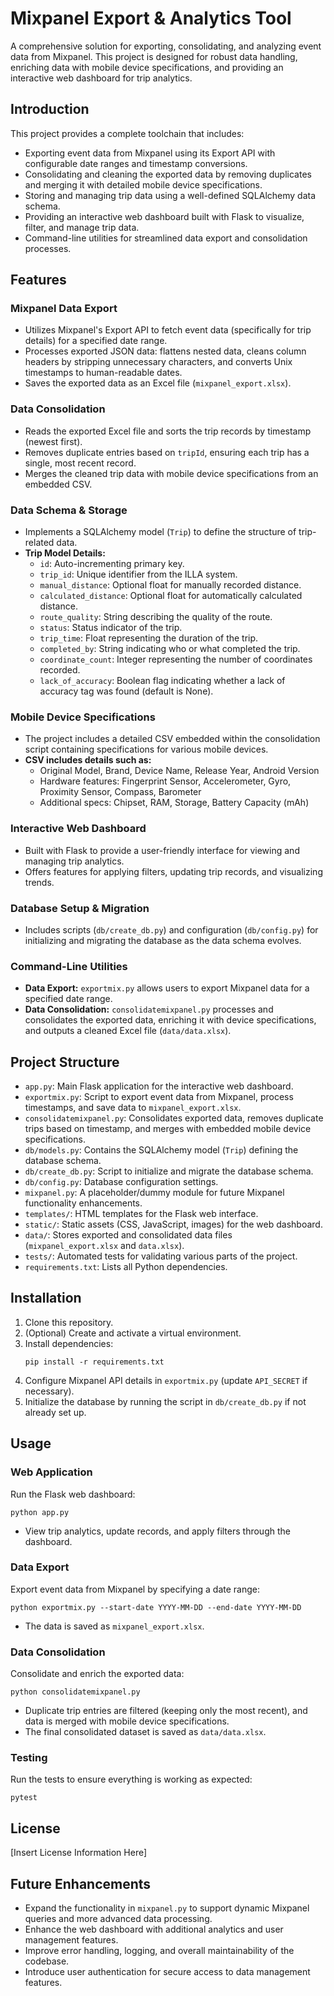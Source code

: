 # Mixpanel Export & Analytics Tool

A comprehensive solution for exporting, consolidating, and analyzing event data from Mixpanel. This project is designed for robust data handling, enriching data with mobile device specifications, and providing an interactive web dashboard for trip analytics.

## Introduction

This project provides a complete toolchain that includes:

- Exporting event data from Mixpanel using its Export API with configurable date ranges and timestamp conversions.
- Consolidating and cleaning the exported data by removing duplicates and merging it with detailed mobile device specifications.
- Storing and managing trip data using a well-defined SQLAlchemy data schema.
- Providing an interactive web dashboard built with Flask to visualize, filter, and manage trip data.
- Command-line utilities for streamlined data export and consolidation processes.

## Features

### Mixpanel Data Export
- Utilizes Mixpanel's Export API to fetch event data (specifically for trip details) for a specified date range.
- Processes exported JSON data: flattens nested data, cleans column headers by stripping unnecessary characters, and converts Unix timestamps to human-readable dates.
- Saves the exported data as an Excel file (`mixpanel_export.xlsx`).

### Data Consolidation
- Reads the exported Excel file and sorts the trip records by timestamp (newest first).
- Removes duplicate entries based on `tripId`, ensuring each trip has a single, most recent record.
- Merges the cleaned trip data with mobile device specifications from an embedded CSV.

### Data Schema & Storage
- Implements a SQLAlchemy model (`Trip`) to define the structure of trip-related data.
- **Trip Model Details:**
  - `id`: Auto-incrementing primary key.
  - `trip_id`: Unique identifier from the ILLA system.
  - `manual_distance`: Optional float for manually recorded distance.
  - `calculated_distance`: Optional float for automatically calculated distance.
  - `route_quality`: String describing the quality of the route.
  - `status`: Status indicator of the trip.
  - `trip_time`: Float representing the duration of the trip.
  - `completed_by`: String indicating who or what completed the trip.
  - `coordinate_count`: Integer representing the number of coordinates recorded.
  - `lack_of_accuracy`: Boolean flag indicating whether a lack of accuracy tag was found (default is None).

### Mobile Device Specifications
- The project includes a detailed CSV embedded within the consolidation script containing specifications for various mobile devices.
- **CSV includes details such as:**
  - Original Model, Brand, Device Name, Release Year, Android Version
  - Hardware features: Fingerprint Sensor, Accelerometer, Gyro, Proximity Sensor, Compass, Barometer
  - Additional specs: Chipset, RAM, Storage, Battery Capacity (mAh)

### Interactive Web Dashboard
- Built with Flask to provide a user-friendly interface for viewing and managing trip analytics.
- Offers features for applying filters, updating trip records, and visualizing trends.

### Database Setup & Migration
- Includes scripts (`db/create_db.py`) and configuration (`db/config.py`) for initializing and migrating the database as the data schema evolves.

### Command-Line Utilities
- **Data Export:** `exportmix.py` allows users to export Mixpanel data for a specified date range.
- **Data Consolidation:** `consolidatemixpanel.py` processes and consolidates the exported data, enriching it with device specifications, and outputs a cleaned Excel file (`data/data.xlsx`).

## Project Structure

- `app.py`: Main Flask application for the interactive web dashboard.
- `exportmix.py`: Script to export event data from Mixpanel, process timestamps, and save data to `mixpanel_export.xlsx`.
- `consolidatemixpanel.py`: Consolidates exported data, removes duplicate trips based on timestamp, and merges with embedded mobile device specifications.
- `db/models.py`: Contains the SQLAlchemy model (`Trip`) defining the database schema.
- `db/create_db.py`: Script to initialize and migrate the database schema.
- `db/config.py`: Database configuration settings.
- `mixpanel.py`: A placeholder/dummy module for future Mixpanel functionality enhancements.
- `templates/`: HTML templates for the Flask web interface.
- `static/`: Static assets (CSS, JavaScript, images) for the web dashboard.
- `data/`: Stores exported and consolidated data files (`mixpanel_export.xlsx` and `data.xlsx`).
- `tests/`: Automated tests for validating various parts of the project.
- `requirements.txt`: Lists all Python dependencies.

## Installation

1. Clone this repository.
2. (Optional) Create and activate a virtual environment.
3. Install dependencies:
   ```
   pip install -r requirements.txt
   ```
4. Configure Mixpanel API details in `exportmix.py` (update `API_SECRET` if necessary).
5. Initialize the database by running the script in `db/create_db.py` if not already set up.

## Usage

### Web Application

Run the Flask web dashboard:
```
python app.py
```
- View trip analytics, update records, and apply filters through the dashboard.

### Data Export

Export event data from Mixpanel by specifying a date range:
```
python exportmix.py --start-date YYYY-MM-DD --end-date YYYY-MM-DD
```
- The data is saved as `mixpanel_export.xlsx`.

### Data Consolidation

Consolidate and enrich the exported data:
```
python consolidatemixpanel.py
```
- Duplicate trip entries are filtered (keeping only the most recent), and data is merged with mobile device specifications.
- The final consolidated dataset is saved as `data/data.xlsx`.

### Testing

Run the tests to ensure everything is working as expected:
```
pytest
```

## License

[Insert License Information Here]

## Future Enhancements

- Expand the functionality in `mixpanel.py` to support dynamic Mixpanel queries and more advanced data processing.
- Enhance the web dashboard with additional analytics and user management features.
- Improve error handling, logging, and overall maintainability of the codebase.
- Introduce user authentication for secure access to data management features. 